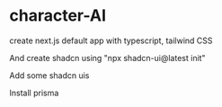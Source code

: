# character-AI


create next.js default app with typescript, tailwind CSS

And create shadcn using "npx shadcn-ui@latest init"

Add some shadcn uis

Install prisma